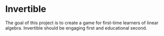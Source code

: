 # Invertible
The goal of this project is to create a game for first-time learners of linear algebra. Invertible should be engaging first and educational second.
